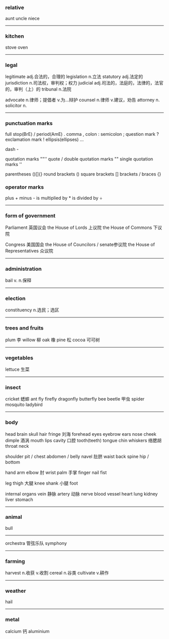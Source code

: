 ### relative
aunt
uncle
niece

---
### kitchen
stove
oven

---
### legal
legitimate          adj.合法的，合理的
legislation         n.立法
statutory           adj.法定的
jurisdiction        n.司法权，审判权；权力
judicial            adj.司法的，法庭的，法律的，法官的，审判（上）的
tribunal            n.法院

advocate            n.律师；提倡者 v.为...辩护
counsel             n.律师 v.建议，劝告
attorney            n.
solicitor           n.

---
### punctuation marks
full stop(BrE) / period(AmE)            .
comma                                   ,
colon                                   :
semicolon                               ;
question mark                           ?
exclamation mark                        !
ellipsis(ellipses)                      ...

dash                                    -

quotation marks                         ""''
quote / double quotation marks          ""
single quotation marks                  ''

parentheses                             ()[]{}
round brackets                          ()
square brackets                         []
brackets / braces                       {}

### operator marks
plus                                    +
minus                                   -
is multiplied by                        *
is divided by                           ÷

---
### form of government
Parliament                      英国议会
the House of Lords              上议院
the House of Commons            下议院

Congress                        美国国会
the House of Councilors / senate参议院
the House of Representatives    众议院

---
### administration
bail                v. n.保释

---
### election
constituency        n.选民；选区

---
### trees and fruits
plum                李
willow              柳
oak                 橡
pine                松
cocoa               可可树

---
### vegetables
lettuce             生菜

---
### insect
cricket             蟋蟀
ant
fly
firefly
dragonfly
butterfly
bee
beetle              甲虫
spider
mosquito
ladybird



---
### body
head
brain
skull
hair
fringe              刘海
forehead
eyes
eyebrow
ears
nose
cheek
dimple              酒涡
mouth
lips
cavity              口腔
tooth(teeth)
tongue
chin
whiskers            络腮胡
throat
neck

shoulder
pit / chest
abdomen / belly
navel               肚脐
waist
back
spine
hip / bottom


hand
arm
elbow               肘
wrist
palm                手掌
finger
nail
fist

leg
thigh               大腿
knee
shank               小腿
foot

internal organs
vein                静脉
artery              动脉
nerve
blood vessel
heart
lung
kidney
liver
stomach

---
### animal
bull

---
orchestra           管弦乐队
symphony

---
### farming
harvest             n.收获 v.收割
cereal              n.谷类
cultivate           v.耕作

---
### weather
hail

---
### metal
calcium             钙
aluminium

